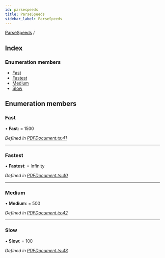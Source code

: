 ```yaml
---
id: parsespeeds
title: ParseSpeeds
sidebar_label: ParseSpeeds
---
```


[ParseSpeeds](parsespeeds.md) /

## Index

### Enumeration members

* [Fast](parsespeeds.md#fast)
* [Fastest](parsespeeds.md#fastest)
* [Medium](parsespeeds.md#medium)
* [Slow](parsespeeds.md#slow)

## Enumeration members

###  Fast

• **Fast**: = 1500

*Defined in [PDFDocument.ts:41](https://github.com/Hopding/pdf-lib/blob/4a46ddb/src/api/PDFDocument.ts#L41)*

___

###  Fastest

• **Fastest**: =  Infinity

*Defined in [PDFDocument.ts:40](https://github.com/Hopding/pdf-lib/blob/4a46ddb/src/api/PDFDocument.ts#L40)*

___

###  Medium

• **Medium**: = 500

*Defined in [PDFDocument.ts:42](https://github.com/Hopding/pdf-lib/blob/4a46ddb/src/api/PDFDocument.ts#L42)*

___

###  Slow

• **Slow**: = 100

*Defined in [PDFDocument.ts:43](https://github.com/Hopding/pdf-lib/blob/4a46ddb/src/api/PDFDocument.ts#L43)*